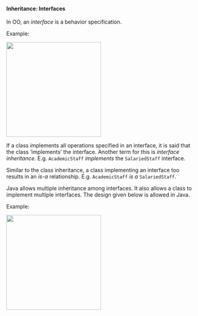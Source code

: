 <link rel="stylesheet" href="{{baseUrl}}/css/textbook.css">

<div class="website-content">

#### Inheritance: Interfaces

<div id="main">

In OO, an _interface_ is a behavior specification.

<panel header="UML: Class Diagrams: Interface">
  <include src="../../../uml/classDiagrams/interfaces/topicPanel.md" />
</panel>

<p/>

<tip-box>

Example:

<img src="{{baseUrl}}/oop/inheritance/interfaces/images/staff.png" height="250" />
<p/>

</tip-box>

If a class implements all operations specified in an interface, it is said that the class ‘implements’ the interface. Another term for this is _interface inheritance_. E.g. `AcademicStaff` _implements_ the `SalariedStaff` interface.

Similar to the class inheritance, a class implementing an interface too results in an _is-a_ relationship. E.g. `AcademicStaff` _is a_ `SalariedStaff`.

Java allows multiple inheritance among interfaces. It also allows a class to implement multiple interfaces. The design given below is allowed in Java.

<tip-box>

Example:

<img src="{{baseUrl}}/oop/inheritance/interfaces/images/studentStaff.png" height="250" />
<p/>

</tip-box>

<!-- extras ------------------------------------------------------------------------------------ -->

<panel header=":paperclip: Extras" expandable type="seamless" expanded>

  <panel header=":mortar_board: Learning Outcomes" expandable type="seamless">
    <include src="exercises.md" />
  </panel>

  <panel header=":package: Resources" expandable type="seamless">
    <include src="resources.md" />
  </panel>

</panel>

</div>
</div>
